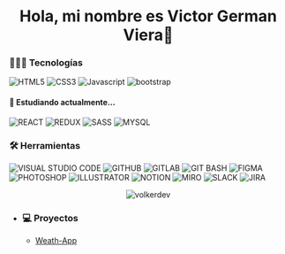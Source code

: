 <h1 align="center">Hola, mi nombre es Victor German Viera👋</h1>

<h3>👨🏻‍💻 Tecnologías</h3>

![HTML5](https://img.shields.io/badge/HTML5-black?style=for-the-badge&logo=HTML5&logoColor=F06529) ![CSS3](https://img.shields.io/badge/CSS3-black?style=for-the-badge&logo=CSS3&logoColor=3C99DC) ![Javascript](https://img.shields.io/badge/Javascript-black?style=for-the-badge&logo=javascript&logoColor=F0DB4F) ![bootstrap](https://img.shields.io/badge/bootstrap-black?style=for-the-badge&logo=bootstrap)

<h4>🌱 Estudiando actualmente...</h4>

![REACT](https://img.shields.io/badge/REACT-black?style=for-the-badge&logo=REACT&logoColor=0052cc) ![REDUX](https://img.shields.io/badge/REDUX-black?style=for-the-badge&logo=REDUX&logoColor=764ABC) ![SASS](https://img.shields.io/badge/SASS-black?style=for-the-badge&logo=SASS&logoColor=F8A5C2) ![MYSQL](https://img.shields.io/badge/MYSQL-black?style=for-the-badge&logo=MYSQL&logoColor=white)

<h3>🛠️ Herramientas</h3>

![VISUAL STUDIO CODE](https://img.shields.io/badge/VISUAL_STUDIO_CODE-black?style=for-the-badge&logo=VISUAL+STUDIO+CODE&logoColor=0078d7) ![GITHUB](https://img.shields.io/badge/GITHUB-black?style=for-the-badge&logo=GITHUB&logoColor=WHITE) ![GITLAB](https://img.shields.io/badge/GITLAB-black?style=for-the-badge&logo=GITLAB&logoColor=WHITE) ![GIT BASH](https://img.shields.io/badge/GIT_BASH-black?style=for-the-badge&logo=git&logoColor=white) ![FIGMA](https://img.shields.io/badge/FIGMA-black?style=for-the-badge&logo=FIGMA&logoColor=WHITE) ![PHOTOSHOP](https://img.shields.io/badge/PHOTOSHOP-black?style=for-the-badge&logo=adobe+Photoshop&logoColor=WHITE) ![ILLUSTRATOR](https://img.shields.io/badge/ILLUSTRATOR-black?style=for-the-badge&logo=ADOBE+ILLUSTRATOR&logoColor=WHITE) ![NOTION](https://img.shields.io/static/v1?label=&message=NOTION&color=black&style=for-the-badge&logo=NOTION&logoColor=WHITE) ![MIRO](https://img.shields.io/badge/MIRO-black?style=for-the-badge&logo=MIRO&logoColor=WHITE) ![SLACK](https://img.shields.io/badge/SLACK-black?style=for-the-badge&logo=SLACK) ![JIRA](https://img.shields.io/badge/JIRA-black?style=for-the-badge&logo=JIRA&logoColor=0052cc)

<p align="center"><img src="https://github-readme-streak-stats.herokuapp.com?user=volkerdev&theme=prussian&hide_border=true&locale=es" alt="volkerdev"/></p>


- <h3>💻 Proyectos</h3>

    * [Weath-App](https://github.com/volkerdev/1.Weath-App)